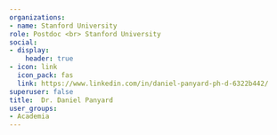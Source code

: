 ```yaml
---
organizations:
- name: Stanford University
role: Postdoc <br> Stanford University
social:
- display:
    header: true
- icon: link
  icon_pack: fas
  link: https://www.linkedin.com/in/daniel-panyard-ph-d-6322b442/
superuser: false
title:  Dr. Daniel Panyard
user_groups:
- Academia
---
```

